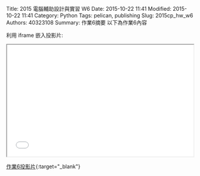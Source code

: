 Title: 2015 電腦輔助設計與實習 W6
Date: 2015-10-22 11:41
Modified: 2015-10-22 11:41
Category: Python
Tags: pelican, publishing
Slug: 2015cp_hw_w6
Authors: 40323108
Summary: 作業6摘要
以下為作業6內容

利用 iframe 嵌入投影片:

<iframe src="simplest6.html" width="500" height="300"></iframe>

[作業6投影片](simplest6.html){:target="_blank"}

